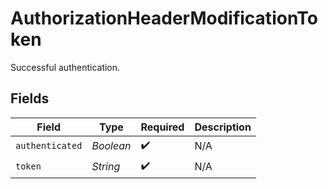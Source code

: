 # AuthorizationHeaderModificationToken

Successful authentication.


## Fields

| Field              | Type               | Required           | Description        |
| ------------------ | ------------------ | ------------------ | ------------------ |
| `authenticated`    | *Boolean*          | :heavy_check_mark: | N/A                |
| `token`            | *String*           | :heavy_check_mark: | N/A                |